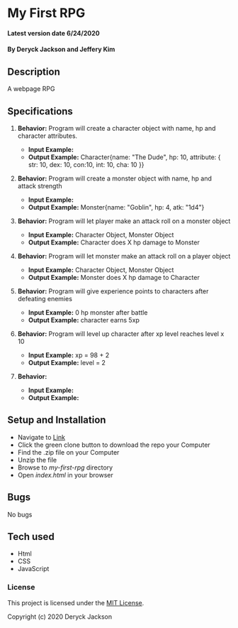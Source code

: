 # My First RPG

#### Latest version date 6/24/2020

#### By Deryck Jackson and Jeffery Kim

## Description

A webpage RPG

## Specifications

1. **Behavior:** Program will create a character object with name, hp and character attributes.
    * **Input Example:**
    * **Output Example:** Character{name: "The Dude", hp: 10, attribute: { str: 10, dex: 10, con:10, int: 10, cha: 10 }}

2. **Behavior:** Program will create a monster object with name, hp and attack strength
    * **Input Example:**
    * **Output Example:** Monster{name: "Goblin", hp: 4, atk: "1d4"}

3. **Behavior:** Program will let player make an attack roll on a monster object
    * **Input Example:** Character Object, Monster Object
    * **Output Example:** Character does X hp damage to Monster

4. **Behavior:** Program will let monster make an attack roll on a player object
    * **Input Example:** Character Object, Monster Object
    * **Output Example:** Monster does X hp damage to Character

5. **Behavior:** Program will give experience points to characters after defeating enemies
    * **Input Example:** 0 hp monster after battle
    * **Output Example:** character earns 5xp

6. **Behavior:** Program will level up character after xp level reaches level x 10
    * **Input Example:** xp = 98 + 2
    * **Output Example:** level = 2

7. **Behavior:** 
    * **Input Example:**
    * **Output Example:** 


## Setup and Installation

* Navigate to [Link](https://github.com/DeryckJackson/my-first-rpg)
* Click the green clone button to download the repo your Computer
* Find the .zip file on your Computer
* Unzip the file
* Browse to _my-first-rpg_ directory
* Open _index.html_ in your browser

## Bugs

No bugs

## Tech used

* Html
* CSS
* JavaScript

### License

This project is licensed under the [MIT License](https://opensource.org/licenses/MIT).

Copyright (c) 2020 Deryck Jackson

